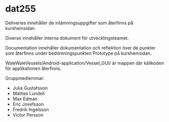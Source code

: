 # dat255

Deliveries innehåller de inlämningsuppgifter som återfinns på kurshemsidan.

Diverse innehåller interna dokument för utvecklingsteamet. 

Documentation innehåller dokumentation och reflektion över de punkter som återfinns under bedömningspunkten Prototype på kurshemsidan.  

WaleWaleVessels/Android-application/Vessel_GUI/ är mappen där källkoden för applikationen återfinns.

Gruppmedlemmar:
- Julia Gustafsson
- Mattias Lundell
- Max Edman
- Eric Josefsson
- Fredrik Ingelsson
- Victor Persson